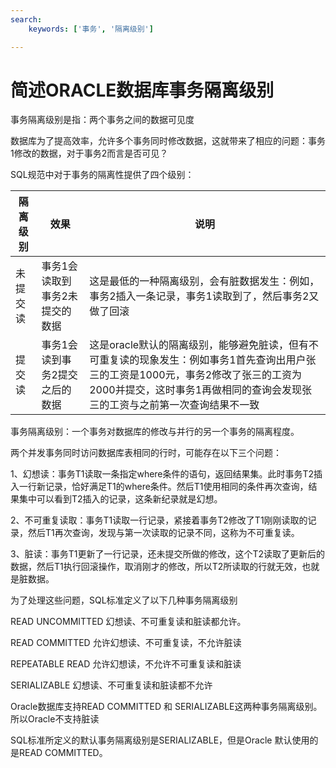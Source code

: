 ```yaml
---
search:
    keywords: ['事务', '隔离级别']

---
```



# 简述ORACLE数据库事务隔离级别

事务隔离级别是指：两个事务之间的数据可见度

数据库为了提高效率，允许多个事务同时修改数据，这就带来了相应的问题：事务1修改的数据，对于事务2而言是否可见？

SQL规范中对于事务的隔离性提供了四个级别：

|隔离级别|效果|说明|
|-|-|-|
|未提交读|事务1会读取到事务2未提交的数据|这是最低的一种隔离级别，会有脏数据发生：例如，事务2插入一条记录，事务1读取到了，然后事务2又做了回滚|
|提交读|事务1会读到事务2提交之后的数据|这是oracle默认的隔离级别，能够避免脏读，但有不可重复读的现象发生：例如事务1首先查询出用户张三的工资是1000元，事务2修改了张三的工资为2000并提交，这时事务1再做相同的查询会发现张三的工资与之前第一次查询结果不一致|

事务隔离级别：一个事务对数据库的修改与并行的另一个事务的隔离程度。
 
两个并发事务同时访问数据库表相同的行时，可能存在以下三个问题：
 
1、幻想读：事务T1读取一条指定where条件的语句，返回结果集。此时事务T2插入一行新记录，恰好满足T1的where条件。然后T1使用相同的条件再次查询，结果集中可以看到T2插入的记录，这条新纪录就是幻想。
 
2、不可重复读取：事务T1读取一行记录，紧接着事务T2修改了T1刚刚读取的记录，然后T1再次查询，发现与第一次读取的记录不同，这称为不可重复读。
 
3、脏读：事务T1更新了一行记录，还未提交所做的修改，这个T2读取了更新后的数据，然后T1执行回滚操作，取消刚才的修改，所以T2所读取的行就无效，也就是脏数据。
 
为了处理这些问题，SQL标准定义了以下几种事务隔离级别
 
READ UNCOMMITTED 幻想读、不可重复读和脏读都允许。
 
READ COMMITTED 允许幻想读、不可重复读，不允许脏读
 
REPEATABLE READ 允许幻想读，不允许不可重复读和脏读
 
SERIALIZABLE 幻想读、不可重复读和脏读都不允许
 
Oracle数据库支持READ COMMITTED 和 SERIALIZABLE这两种事务隔离级别。所以Oracle不支持脏读
 
SQL标准所定义的默认事务隔离级别是SERIALIZABLE，但是Oracle 默认使用的是READ COMMITTED。





 



